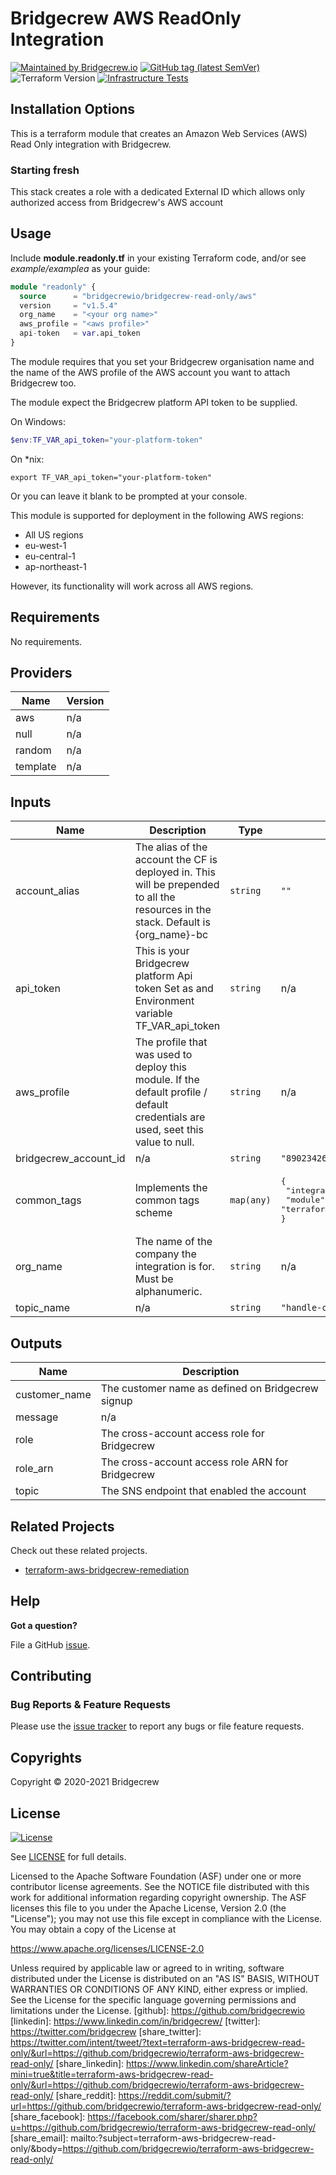 # Bridgecrew AWS ReadOnly Integration

[![Maintained by Bridgecrew.io](https://img.shields.io/badge/maintained%20by-bridgecrew.io-blueviolet)](https://bridgecrew.io)
[![GitHub tag (latest SemVer)](https://img.shields.io/github/tag/bridgecrewio/terraform-aws-bridgecrew-read-only.svg?label=latest)](https://github.com/bridgecrewio/terraform-aws-bridgecrew-read-only/releases/latest)
![Terraform Version](https://img.shields.io/badge/tf-%3E%3D0.12.0-blue.svg)
[![Infrastructure Tests](https://www.bridgecrew.cloud/badges/github/bridgecrewio/terraform-aws-bridgecrew-read-only/cis_aws)](https://www.bridgecrew.cloud/link/badge?vcs=github&fullRepo=bridgecrewio%2Fterraform-aws-bridgecrew-read-only&benchmark=CIS+AWS+V1.2)

## Installation Options

This is a terraform module that creates an Amazon Web Services (AWS) Read Only integration with Bridgecrew.

### Starting fresh

This stack creates a role with a dedicated External ID which allows only authorized access from Bridgecrew's AWS account

## Usage

Include **module.readonly.tf** in your existing Terraform code, and/or see *example/examplea* as your guide:

```terraform
module "readonly" {
  source      = "bridgecrewio/bridgecrew-read-only/aws"
  version     = "v1.5.4"
  org_name    = "<your org name>"
  aws_profile = "<aws profile>"
  api-token   = var.api_token
}
```

The module requires that you set your Bridgecrew organisation name and the name of the AWS profile of the AWS account you want to attach Bridgecrew too.

The module expect the Bridgecrew platform API token to be supplied.

On Windows:

```powershell
$env:TF_VAR_api_token="your-platform-token"
```

On *nix:

```shell
export TF_VAR_api_token="your-platform-token"
```

Or you can leave it blank to be prompted at your console.

This module is supported for deployment in the following AWS regions:

- All US regions
- eu-west-1
- eu-central-1
- ap-northeast-1

However, its functionality will work across all AWS regions.

<!-- BEGINNING OF PRE-COMMIT-TERRAFORM DOCS HOOK -->
## Requirements

No requirements.

## Providers

| Name | Version |
|------|---------|
| aws | n/a |
| null | n/a |
| random | n/a |
| template | n/a |

## Inputs

| Name | Description | Type | Default | Required |
|------|-------------|------|---------|:--------:|
| account\_alias | The alias of the account the CF is deployed in. This will be prepended to all the resources in the stack. Default is {org\_name}-bc | `string` | `""` | no |
| api\_token | This is your Bridgecrew platform Api token Set as and Environment variable TF\_VAR\_api\_token | `string` | n/a | yes |
| aws\_profile | The profile that was used to deploy this module. If the default profile / default credentials are used, seet this value to null. | `string` | n/a | yes |
| bridgecrew\_account\_id | n/a | `string` | `"890234264427"` | no |
| common\_tags | Implements the common tags scheme | `map(any)` | <pre>{<br>  "integration": "bridgecrew-aws-readonly",<br>  "module": "terraform-aws-bridgecrew-read-only"<br>}</pre> | no |
| org\_name | The name of the company the integration is for. Must be alphanumeric. | `string` | n/a | yes |
| topic\_name | n/a | `string` | `"handle-customer-actions"` | no |

## Outputs

| Name | Description |
|------|-------------|
| customer\_name | The customer name as defined on Bridgecrew signup |
| message | n/a |
| role | The cross-account access role for Bridgecrew |
| role\_arn | The cross-account access role ARN for Bridgecrew |
| topic | The SNS endpoint that enabled the account |

<!-- END OF PRE-COMMIT-TERRAFORM DOCS HOOK -->
## Related Projects

Check out these related projects.

- [terraform-aws-bridgecrew-remediation](https://github.com/bridgecrewio/terraform-aws-bridgecrew-remediation)

## Help

**Got a question?**

File a GitHub [issue](https://github.com/bridgecrewio/terraform-aws-bridgecrew-read-only/issues).

## Contributing

### Bug Reports & Feature Requests

Please use the [issue tracker](https://github.com/bridgecrewio/terraform-aws-bridgecrew-read-only/issues) to report any bugs or file feature requests.

## Copyrights

Copyright © 2020-2021 Bridgecrew

## License

[![License](https://img.shields.io/badge/License-Apache%202.0-blue.svg)](https://opensource.org/licenses/Apache-2.0)

See [LICENSE](LICENSE) for full details.

Licensed to the Apache Software Foundation (ASF) under one
or more contributor license agreements. See the NOTICE file
distributed with this work for additional information
regarding copyright ownership. The ASF licenses this file
to you under the Apache License, Version 2.0 (the
"License"); you may not use this file except in compliance
with the License. You may obtain a copy of the License at

<https://www.apache.org/licenses/LICENSE-2.0>

Unless required by applicable law or agreed to in writing,
software distributed under the License is distributed on an
"AS IS" BASIS, WITHOUT WARRANTIES OR CONDITIONS OF ANY
KIND, either express or implied. See the License for the
specific language governing permissions and limitations
under the License.
[github]: https://github.com/bridgecrewio
[linkedin]: https://www.linkedin.com/in/bridgecrew/
[twitter]: https://twitter.com/bridgecrew
[share_twitter]: https://twitter.com/intent/tweet/?text=terraform-aws-bridgecrew-read-only/&url=https://github.com/bridgecrewio/terraform-aws-bridgecrew-read-only/
[share_linkedin]: https://www.linkedin.com/shareArticle?mini=true&title=terraform-aws-bridgecrew-read-only/&url=https://github.com/bridgecrewio/terraform-aws-bridgecrew-read-only/
[share_reddit]: https://reddit.com/submit/?url=https://github.com/bridgecrewio/terraform-aws-bridgecrew-read-only/
[share_facebook]: https://facebook.com/sharer/sharer.php?u=https://github.com/bridgecrewio/terraform-aws-bridgecrew-read-only/
[share_email]: mailto:?subject=terraform-aws-bridgecrew-read-only/&body=https://github.com/bridgecrewio/terraform-aws-bridgecrew-read-only/

